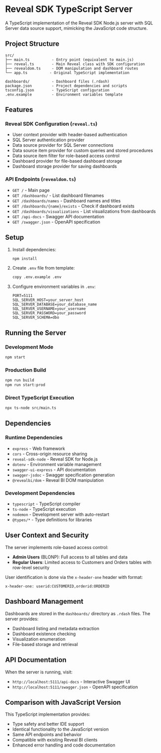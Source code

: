 # Reveal SDK TypeScript Server

A TypeScript implementation of the Reveal SDK Node.js server with SQL Server data source support, mimicking the JavaScript code structure.

## Project Structure

```
src/
├── main.ts          - Entry point (equivalent to main.js)
├── reveal.ts        - Main Reveal class with SDK configuration
├── revealdom.ts     - DOM manipulation and dashboard routes
└── app.ts          - Original TypeScript implementation

dashboards/          - Dashboard files (.rdash)
package.json         - Project dependencies and scripts
tsconfig.json        - TypeScript configuration
.env.example         - Environment variables template
```

## Features

### Reveal SDK Configuration (`reveal.ts`)
- User context provider with header-based authentication
- SQL Server authentication provider
- Data source provider for SQL Server connections
- Data source item provider for custom queries and stored procedures
- Data source item filter for role-based access control
- Dashboard provider for file-based dashboard storage
- Dashboard storage provider for saving dashboards

### API Endpoints (`revealdom.ts`)
- `GET /` - Main page
- `GET /dashboards/` - List dashboard filenames
- `GET /dashboards/names` - Dashboard names and titles
- `GET /dashboards/{name}/exists` - Check if dashboard exists
- `GET /dashboards/visualizations` - List visualizations from dashboards
- `GET /api-docs` - Swagger API documentation
- `GET /swagger.json` - OpenAPI specification

## Setup

1. Install dependencies:
   ```bash
   npm install
   ```

2. Create `.env` file from template:
   ```bash
   copy .env.example .env
   ```

3. Configure environment variables in `.env`:
   ```
   PORT=5111
   SQL_SERVER_HOST=your_server_host
   SQL_SERVER_DATABASE=your_database_name
   SQL_SERVER_USERNAME=your_username
   SQL_SERVER_PASSWORD=your_password
   SQL_SERVER_SCHEMA=dbo
   ```

## Running the Server

### Development Mode
```bash
npm start
```

### Production Build
```bash
npm run build
npm run start:prod
```

### Direct TypeScript Execution
```bash
npx ts-node src/main.ts
```

## Dependencies

### Runtime Dependencies
- `express` - Web framework
- `cors` - Cross-origin resource sharing
- `reveal-sdk-node` - Reveal SDK for Node.js
- `dotenv` - Environment variable management
- `swagger-ui-express` - API documentation
- `swagger-jsdoc` - Swagger specification generation
- `@revealbi/dom` - Reveal BI DOM manipulation

### Development Dependencies
- `typescript` - TypeScript compiler
- `ts-node` - TypeScript execution
- `nodemon` - Development server with auto-restart
- `@types/*` - Type definitions for libraries

## User Context and Security

The server implements role-based access control:

- **Admin Users** (BLONP): Full access to all tables and data
- **Regular Users**: Limited access to Customers and Orders tables with row-level security

User identification is done via the `x-header-one` header with format:
```
x-header-one: userid:CUSTOMERID,orderid:ORDERID
```

## Dashboard Management

Dashboards are stored in the `dashboards/` directory as `.rdash` files. The server provides:

- Dashboard listing and metadata extraction
- Dashboard existence checking
- Visualization enumeration
- File-based storage and retrieval

## API Documentation

When the server is running, visit:
- `http://localhost:5111/api-docs` - Interactive Swagger UI
- `http://localhost:5111/swagger.json` - OpenAPI specification

## Comparison with JavaScript Version

This TypeScript implementation provides:
- Type safety and better IDE support
- Identical functionality to the JavaScript version
- Same API endpoints and behavior
- Compatible with existing Reveal BI clients
- Enhanced error handling and code documentation
